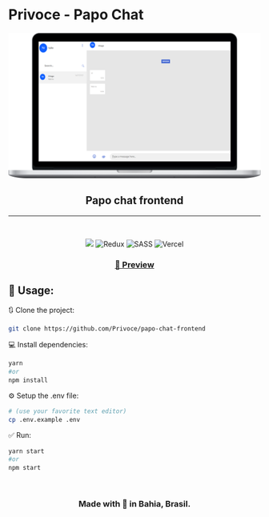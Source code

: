 # Privoce - Papo Chat

<div align="center">

![](preview.png)

</div>

<div align="center">

## Papo chat frontend

</div>

<hr>
<bR>

<p align="center">

<img src="https://img.shields.io/badge/React-%2320232a.svg?&style=for-the-badge&logo=react&logoColor=white" height="25"/>
<img alt="Redux" src="https://img.shields.io/badge/redux%20-%23593d88.svg?&style=for-the-badge&logo=redux&logoColor=white" height="25" />
<img alt="SASS" src="https://img.shields.io/badge/SASS%20-hotpink.svg?&style=for-the-badge&logo=SASS&logoColor=white" height="25" />
<img alt="Vercel" src="https://img.shields.io/badge/vercel%20-%23000000.svg?&style=for-the-badge&logo=vercel&logoColor=white" height="25"/>

</p>

<div align="center">

### [🚀 Preview](https://papo.privoce.com/signin)

</div>

## 🚀 Usage:

🔃 Clone the project:

```bash
git clone https://github.com/Privoce/papo-chat-frontend
```

💻 Install dependencies:

```bash
yarn
#or
npm install
```

⚙ Setup the .env file:

```bash
# (use your favorite text editor)
cp .env.example .env
```

✅ Run:

```bash
yarn start
#or
npm start
```

<br>

<div align="center">

### Made with 💙 in Bahia, Brasil.

</div>
